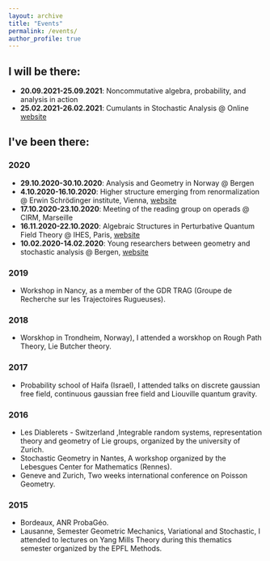 ```yaml
---
layout: archive
title: "Events"
permalink: /events/
author_profile: true
---
```


## I will be there:

* **20.09.2021-25.09.2021**: Noncommutative algebra, probability, and analysis in action
* **25.02.2021-26.02.2021**: Cumulants in Stochastic Analysis @ Online [website](http://page.math.tu-berlin.de/~tapia/cumulants/)

## I've been there:

### 2020

* **29.10.2020-30.10.2020**: Analysis and Geometry in Norway @ Bergen
* **4.10.2020-16.10.2020**: Higher structure emerging from renormalization @ Erwin Schrödinger institute, Vienna, [website](https://www.esi.ac.at/events/e375/)
* **17.10.2020-23.10.2020**: Meeting of the reading group on operads @ CIRM, Marseille
* **16.11.2020-22.10.2020**: Algebraic Structures in Perturbative Quantum Field Theory @ IHES, Paris, [website](https://www.ihes.fr/algebraic-structures-in-perturbative-quantum-field-theory-une-conference-en-lhonneur-du-60e-anniversaire-de-dirk-kreimer/)
* **10.02.2020-14.02.2020**: Young researchers between geometry and stochastic analysis @ Bergen, [website](https://sites.google.com/view/workshop-bergen2020/home)

### 2019
* Workshop in Nancy, as a member of the GDR TRAG (Groupe de Recherche sur
les Trajectoires Rugueuses).

### 2018

* Worskhop in Trondheim, Norway), I attended a worskhop on Rough Path
Theory, Lie Butcher theory.

### 2017
* Probability school of Haifa (Israel), I attended talks on discrete gaussian free
field, continuous gaussian free field and Liouville quantum gravity.

### 2016

* Les Diablerets - Switzerland ,Integrable random systems, representation theory
and geometry of Lie groups, organized by the university of Zurich.
* Stochastic Geometry in Nantes, A workshop organized by the Lebesgues Center
for Mathematics (Rennes).
* Geneve and Zurich, Two weeks international conference on Poisson Geometry.

### 2015

* Bordeaux, ANR ProbaGéo.
* Lausanne, Semester Geometric Mechanics, Variational and Stochastic, I attended to
lectures on Yang Mills Theory during this thematics semester organized by the EPFL
Methods.
